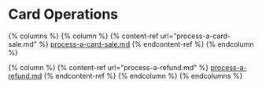 # Card Operations

{% columns %}
{% column %}
{% content-ref url="process-a-card-sale.md" %}
[process-a-card-sale.md](process-a-card-sale.md)
{% endcontent-ref %}
{% endcolumn %}

{% column %}
{% content-ref url="process-a-refund.md" %}
[process-a-refund.md](process-a-refund.md)
{% endcontent-ref %}
{% endcolumn %}
{% endcolumns %}

